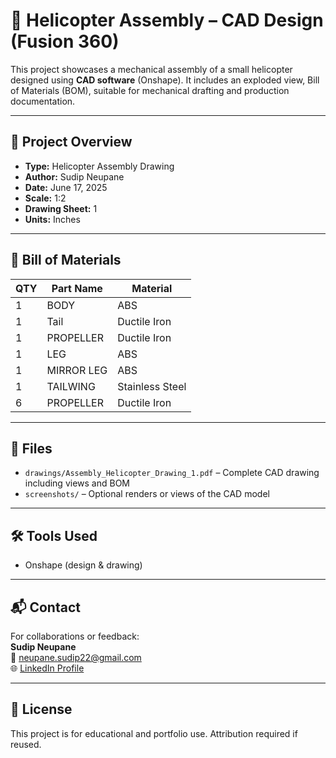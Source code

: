 # 🚁 Helicopter Assembly – CAD Design (Fusion 360)

This project showcases a mechanical assembly of a small helicopter designed using **CAD software** (Onshape). It includes an exploded view, Bill of Materials (BOM), suitable for mechanical drafting and production documentation.

---

## 📄 Project Overview

- **Type:** Helicopter Assembly Drawing  
- **Author:** Sudip Neupane  
- **Date:** June 17, 2025  
- **Scale:** 1:2  
- **Drawing Sheet:** 1  
- **Units:** Inches  

---

## 🧩 Bill of Materials

| QTY | Part Name     | Material         |
|-----|---------------|------------------|
| 1   | BODY          | ABS              |
| 1   | Tail          | Ductile Iron     |
| 1   | PROPELLER     | Ductile Iron     |
| 1   | LEG           | ABS              |
| 1   | MIRROR LEG    | ABS              |
| 1   | TAILWING      | Stainless Steel  |
| 6   | PROPELLER     | Ductile Iron     |

---

## 📁 Files

- `drawings/Assembly_Helicopter_Drawing_1.pdf` – Complete CAD drawing including views and BOM
- `screenshots/` – Optional renders or views of the CAD model

---

## 🛠 Tools Used

- Onshape (design & drawing)

---

## 📬 Contact

For collaborations or feedback:  
**Sudip Neupane**  
📧 neupane.sudip22@gmail.com  
🌐 [LinkedIn Profile](https://www.linkedin.com/in/sudip-neupane99/)

---

## 🧷 License

This project is for educational and portfolio use. Attribution required if reused.

